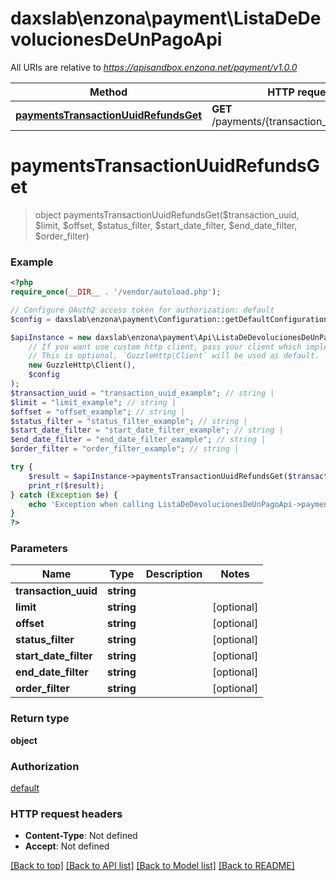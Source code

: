 # daxslab\enzona\payment\ListaDeDevolucionesDeUnPagoApi

All URIs are relative to *https://apisandbox.enzona.net/payment/v1.0.0*

Method | HTTP request | Description
------------- | ------------- | -------------
[**paymentsTransactionUuidRefundsGet**](ListaDeDevolucionesDeUnPagoApi.md#paymentsTransactionUuidRefundsGet) | **GET** /payments/{transaction_uuid}/refunds | 


# **paymentsTransactionUuidRefundsGet**
> object paymentsTransactionUuidRefundsGet($transaction_uuid, $limit, $offset, $status_filter, $start_date_filter, $end_date_filter, $order_filter)



### Example
```php
<?php
require_once(__DIR__ . '/vendor/autoload.php');

// Configure OAuth2 access token for authorization: default
$config = daxslab\enzona\payment\Configuration::getDefaultConfiguration()->setAccessToken('YOUR_ACCESS_TOKEN');

$apiInstance = new daxslab\enzona\payment\Api\ListaDeDevolucionesDeUnPagoApi(
    // If you want use custom http client, pass your client which implements `GuzzleHttp\ClientInterface`.
    // This is optional, `GuzzleHttp\Client` will be used as default.
    new GuzzleHttp\Client(),
    $config
);
$transaction_uuid = "transaction_uuid_example"; // string | 
$limit = "limit_example"; // string | 
$offset = "offset_example"; // string | 
$status_filter = "status_filter_example"; // string | 
$start_date_filter = "start_date_filter_example"; // string | 
$end_date_filter = "end_date_filter_example"; // string | 
$order_filter = "order_filter_example"; // string | 

try {
    $result = $apiInstance->paymentsTransactionUuidRefundsGet($transaction_uuid, $limit, $offset, $status_filter, $start_date_filter, $end_date_filter, $order_filter);
    print_r($result);
} catch (Exception $e) {
    echo 'Exception when calling ListaDeDevolucionesDeUnPagoApi->paymentsTransactionUuidRefundsGet: ', $e->getMessage(), PHP_EOL;
}
?>
```

### Parameters

Name | Type | Description  | Notes
------------- | ------------- | ------------- | -------------
 **transaction_uuid** | **string**|  |
 **limit** | **string**|  | [optional]
 **offset** | **string**|  | [optional]
 **status_filter** | **string**|  | [optional]
 **start_date_filter** | **string**|  | [optional]
 **end_date_filter** | **string**|  | [optional]
 **order_filter** | **string**|  | [optional]

### Return type

**object**

### Authorization

[default](../../README.md#default)

### HTTP request headers

 - **Content-Type**: Not defined
 - **Accept**: Not defined

[[Back to top]](#) [[Back to API list]](../../README.md#documentation-for-api-endpoints) [[Back to Model list]](../../README.md#documentation-for-models) [[Back to README]](../../README.md)

